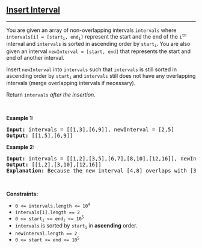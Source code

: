 <a href="https://leetcode.com/problems/insert-interval/"><h2> Insert Interval </h2></a>
<hr><p>You are given an array of non-overlapping intervals <code>intervals</code> where <code>intervals[i] = [start<sub>i</sub>, end<sub>i</sub>]</code> represent the start and the end of the <code>i<sup>th</sup></code> interval and <code>intervals</code> is sorted in ascending order by <code>start<sub>i</sub></code>. You are also given an interval <code>newInterval = [start, end]</code> that represents the start and end of another interval.</p>
<p>Insert <code>newInterval</code> into <code>intervals</code> such that <code>intervals</code> is still sorted in ascending order by <code>start<sub>i</sub></code> and <code>intervals</code> still does not have any overlapping intervals (merge overlapping intervals if necessary).</p>
<p>Return <code>intervals</code><em> after the insertion</em>.</p>
<p> </p>
<p><strong class="example">Example 1:</strong></p>
<pre><strong>Input:</strong> intervals = [[1,3],[6,9]], newInterval = [2,5]
<strong>Output:</strong> [[1,5],[6,9]]
</pre>
<p><strong class="example">Example 2:</strong></p>
<pre><strong>Input:</strong> intervals = [[1,2],[3,5],[6,7],[8,10],[12,16]], newInterval = [4,8]
<strong>Output:</strong> [[1,2],[3,10],[12,16]]
<strong>Explanation:</strong> Because the new interval [4,8] overlaps with [3,5],[6,7],[8,10].
</pre>
<p> </p>
<p><strong>Constraints:</strong></p>
<ul>
<li><code>0 &lt;= intervals.length &lt;= 10<sup>4</sup></code></li>
<li><code>intervals[i].length == 2</code></li>
<li><code>0 &lt;= start<sub>i</sub> &lt;= end<sub>i</sub> &lt;= 10<sup>5</sup></code></li>
<li><code>intervals</code> is sorted by <code>start<sub>i</sub></code> in <strong>ascending</strong> order.</li>
<li><code>newInterval.length == 2</code></li>
<li><code>0 &lt;= start &lt;= end &lt;= 10<sup>5</sup></code></li>
</ul>
